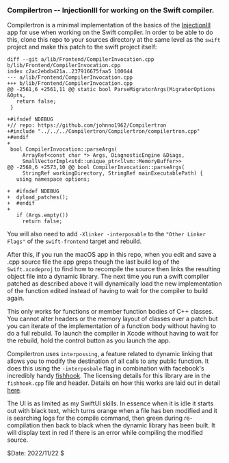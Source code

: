 
### Compilertron -- InjectionIII for working on the Swift compiler.

Compilertron is a minimal implementation of the basics of
the [InjectionIII](https://github.com/johnno1962/InjectionIII)
app for use when working on the Swift compiler. In order
to be able to do this, clone this repo to your sources
directory at the same level as the `swift` project and
make this patch to the swift project itself:

```
diff --git a/lib/Frontend/CompilerInvocation.cpp b/lib/Frontend/CompilerInvocation.cpp
index c2ac2ebdb421a..237916675faa5 100644
--- a/lib/Frontend/CompilerInvocation.cpp
+++ b/lib/Frontend/CompilerInvocation.cpp
@@ -2561,6 +2561,11 @@ static bool ParseMigratorArgs(MigratorOptions &Opts,
   return false;
 }
 
+#ifndef NDEBUG
+// repo: https://github.com/johnno1962/Compilertron
+#include "../../../Compilertron/Compilertron/compilertron.cpp"
+#endif
+
 bool CompilerInvocation::parseArgs(
     ArrayRef<const char *> Args, DiagnosticEngine &Diags,
     SmallVectorImpl<std::unique_ptr<llvm::MemoryBuffer>>
@@ -2568,6 +2573,10 @@ bool CompilerInvocation::parseArgs(
     StringRef workingDirectory, StringRef mainExecutablePath) {
   using namespace options;
 
+  #ifndef NDEBUG
+  dyload_patches();
+  #endif
+
   if (Args.empty())
     return false;
 ```

You will also need to add `-Xlinker -interposable` to the 
`"Other Linker Flags"` of the `swift-frontend` target and rebuild.

After this, if you run the macOS app in this repo, when you edit
and save a .cpp source file the app greps though the last build log 
of the `Swift.xcodeproj` to find how to recompile the source then
links the resulting object file into a dynamic library. The next
time you run a swift compiler patched as described above it will
dynamically load the new implementation of the function edited
instead of having to wait for the compiler to build again.

This only works for functions or member function bodies of C++
classes. You cannot alter headers or the memory layout of
classes over a patch but you can iterate of the implementation
of a function body without having to do a full rebuild. To launch
the compiler in Xcode without having to wait for the rebuild,
hold the control button as you launch the app.

Compilertron uses `interpossing`, a feature related to dynamic
linking that allows you to modify the destination of all calls
to any public function. It does this using the `-interposbale`
flag in combination with facebook's incredibly handy
[fishhook](https://github.com/facebook/fishhook). The licensing
details for this library are in the `fishhook.cpp` file and header.
Details on how this works are laid out in detail [here](https://www.mikeash.com/pyblog/friday-qa-2012-11-09-dyld-dynamic-linking-on-os-x.html).

The UI is as limited as my SwiftUI skills. In essence
when it is idle it starts out with black text, which
turns orange when a file has ben modified and it is
searching logs for the compile command, then green
during re-compilation then back to black when the
dynamic library has been built. It will display text
in red if there is an error while compiling the
modified source.

$Date: 2022/11/22 $
